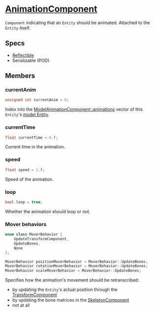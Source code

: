 # [AnimationComponent](AnimationComponent.hpp)

`Component` indicating that an `Entity` should be animated.
Attached to the `Entity` itself.

## Specs

* [Reflectible](https://github.com/phisko/putils/blob/master/reflection.md)
* Serializable (POD)

## Members

### currentAnim

```cpp
unsigned int currentAnim = 0;
```

Index into the [ModelAnimationComponent::animations](ModelAnimationComponent.md) vector of this `Entity`'s [model Entity](ModelComponent.md).

### currentTime

```cpp
float currentTime = 0.f;
```

Current time in the animation.

### speed

```cpp
float speed = 1.f;
```

Speed of the animation.

### loop

```cpp
bool loop = true;
```

Whether the animation should loop or not.

### Mover behaviors

```cpp
enum class MoverBehavior {
    UpdateTransformComponent,
    UpdateBones,
    None
};

MoverBehavior positionMoverBehavior = MoverBehavior::UpdateBones;
MoverBehavior rotationMoverBehavior = MoverBehavior::UpdateBones;
MoverBehavior scaleMoverBehavior = MoverBehavior::UpdateBones;
```

Specifies how the animation's movement should be retranscribed:
* by updating the `Entity`'s actual position through the [TransformComponent](TransformComponent.md)
* by updating the bone matrices in the [SkeletonComponent](SkeletonComponent.md)
* not at all